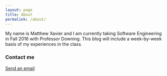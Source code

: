 ```yaml
---
layout: page
title: About
permalink: /about/
---
```




My name is Matthew Xavier and I am currently taking Software Engineering in Fall 2016 with Professor Downing.
This blog will include a week-by-week basis of my experiences in the class.

### Contact me

[Send an email](mailto:mxavier6@cs.utexas.edu)
